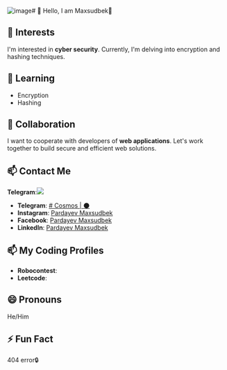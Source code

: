 ![image](https://github.com/PMaxsudbek/PMaxsudbek/assets/125341724/38268b5b-80d1-4439-97aa-3b8d69f44e08)# 👋 Hello, I am Maxsudbek🙂

## 👀 Interests
I'm interested in **cyber security**. Currently, I'm delving into encryption and hashing techniques.

## 🌱 Learning
- Encryption
- Hashing

## 💞️ Collaboration
I want to cooperate with developers of **web applications**. Let's work together to build secure and efficient web solutions.

## 📫 Contact Me
 **Telegram**:[<img src="https://img.icons8.com/color/48/000000/telegram-app--v1.png"/>](https://t.me/Pardayev_Maxsudbek2)
- **Telegram**: [# Cosmos | 🌑](https://t.me/Pardayev_Maxsudbek1)
- **Instagram**: [Pardayev Maxsudbek](https://www.instagram.com/pardayev_maxsud)
- **Facebook**: [Pardayev Maxsudbek](https://www.facebook.com/profile.php?id=100070846161557)
- **LinkedIn**: [Pardayev Maxsudbek](https://www.linkedin.com/in/maxsudbek-pardayev-798541260/)

## 📫 My Coding Profiles
- **Robocontest**: []()
- **Leetcode**: []()

## 😄 Pronouns
He/Him

## ⚡ Fun Fact
404 error🔒
